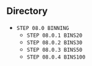 ## Directory ##
- `STEP 08.0 BINNING`
  - `STEP 08.0.1 BINS20`
  - `STEP 08.0.2 BINS30`
  - `STEP 08.0.3 BINS50`
  - `STEP 08.0.4 BINS100`

